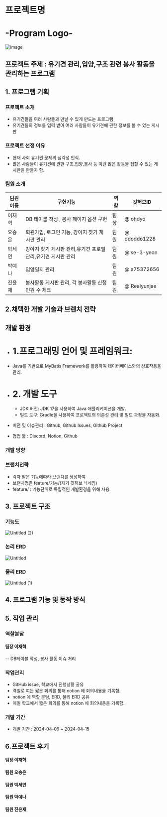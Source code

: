 # 프로젝트명

 # -Program Logo-
  ![image](https://github.com/DBTeamP/DBProject/assets/129252557/0631f090-892e-4e4d-856a-2279dc5a8b9f)


## 프로젝트 주제 : 유기견 관리,입양,구조 관련 봉사 활동을 관리하는 프로그램
## 1. 프로그램 기획
 ### 프로젝트 소개
  - 유기견들을 여러 사람들과 만날 수 있게 만드는 프로그램
  - 유기견들의 정보를 입력 받아 여러 사람들이 유기견에 관한 정보를 볼 수 있는 게시판
 ### 프로젝트 선정 이유
 -  현재 사회 유기견 문제의 심각성 인식.
 -  많은 사람들이 유기견에 관한 구조,입양,봉사 등 이런 많은 활동을 접할 수 있는 게시판을 만들자 함.

 ### 팀원 소개
 
  |팀원이름|구현기능|역할|깃허브ID|
  |----|-----|-----|-----|
  |이재혁| DB 테이블 작성 , 봉사 페이지 옵션 구현  |팀장|@ ohdyo |
  |오송은| 회원가입, 로그인 기능, 강아지 찾기 게시판 관리 |팀원|@ ddoddo1228|
  |박세연| 강아지 찾기 게시판 관리,유기견 프로필 관리,유기견 게시판 관리 |팀원|@ se-3-yeon |
  |박예나| 입양일지 관리 |팀원|@ a75372656|
  |진윤재| 봉사활동 게시판 관리,  각 봉사활동 신청 인원 수 체크|팀원|@ Realyunjae|

## 2.채택한 개발 기술과 브렌치 전략

## 개발 환경
- # 1.프로그래밍 언어 및 프레임워크:
-  Java를 기반으로 MyBatis Framework를 활용하여 데이터베이스와의 상호작용을 관리.
- # 2. 개발 도구
  - JDK 버전: JDK 17을 사용하여 Java 애플리케이션을 개발.
  - 빌드 도구: Gradle을 사용하여 프로젝트의 의존성 관리 및 빌드 과정을 자동화.

- 버전 및 이슈관리 : Github, Github Issues, Github Project
- 협업 툴 : Discord, Notion, Github 
 
 
 

### 개발 방향







### 브랜치전략
- 각자 맡은 기능에따라 브랜치를 생성하여
- 브랜치명은 feature/기능/(자기 깃허브 닉네임)
- feature/ : 기능단위로 독립적인 개발환경을 위해 사용.



## 3. 프로젝트 구조
 ### 기능도 
  ![Untitled (2)](https://github.com/DBTeamP/DBProject/assets/129252557/4f4c716b-8de8-4285-8123-83e28b218a67)
 ### 논리 ERD
  ![Untitled](https://github.com/DBTeamP/DBProject/assets/129252557/e212de3f-3da1-4a47-909b-db8e3b45eaea)
 ### 물리 ERD
   ![Untitled (1)](https://github.com/DBTeamP/DBProject/assets/129252557/3c5fc3a0-03eb-4967-b486-35d4f1ea839a)
## 4. 프로그램 기능 및 동작 방식


## 5. 작업 관리
### 역할분담

#### 팀장 이재혁
-- DB테이블 작성, 봉사 활동 이슈 처리

###  작업관리

- GitHub issue, 학교에서 진행상황 공유
- 격일로 여는 짧은 회의를 통해 notion 에 회의내용을 기록함.
- notion 에 역할 분담, ERD, 물리 ERD 공유
- 매일 학교에서 짧은 회의를 통해 notion 에 회의내용을 기록함.
  
### 개발 기간
-  개발 기간 : 2024-04-09 ~ 2024-04-15
  
## 6.프로젝트 후기

#### 팀장 이재혁

#### 팀원 오송은

#### 팀원 박세연

#### 팀원 박예나

#### 팀원 진윤재



